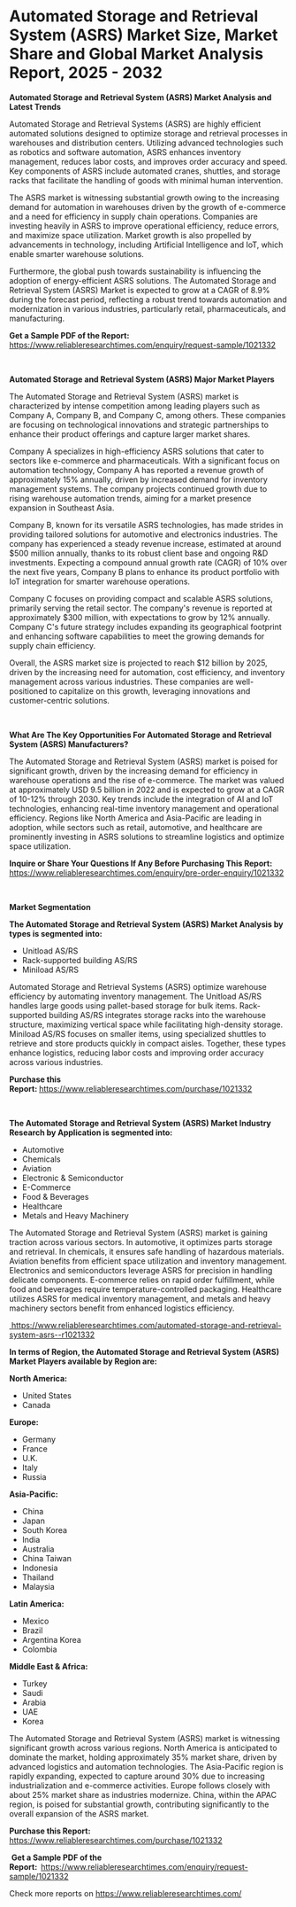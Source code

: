 <p><h1>Automated Storage and Retrieval System (ASRS) Market Size, Market Share and Global Market Analysis Report, 2025 - 2032</h1></p><p><strong>Automated Storage and Retrieval System (ASRS) Market Analysis and Latest Trends</strong></p>
<p><p>Automated Storage and Retrieval Systems (ASRS) are highly efficient automated solutions designed to optimize storage and retrieval processes in warehouses and distribution centers. Utilizing advanced technologies such as robotics and software automation, ASRS enhances inventory management, reduces labor costs, and improves order accuracy and speed. Key components of ASRS include automated cranes, shuttles, and storage racks that facilitate the handling of goods with minimal human intervention.</p><p>The ASRS market is witnessing substantial growth owing to the increasing demand for automation in warehouses driven by the growth of e-commerce and a need for efficiency in supply chain operations. Companies are investing heavily in ASRS to improve operational efficiency, reduce errors, and maximize space utilization. Market growth is also propelled by advancements in technology, including Artificial Intelligence and IoT, which enable smarter warehouse solutions. </p><p>Furthermore, the global push towards sustainability is influencing the adoption of energy-efficient ASRS solutions. The Automated Storage and Retrieval System (ASRS) Market is expected to grow at a CAGR of 8.9% during the forecast period, reflecting a robust trend towards automation and modernization in various industries, particularly retail, pharmaceuticals, and manufacturing.</p></p>
<p><strong>Get a Sample PDF of the Report:&nbsp;</strong> <a href="https://www.reliableresearchtimes.com/enquiry/request-sample/1021332?utm_campaign=3581&utm_medium=2&utm_source=Github&utm_content=ia&utm_term=21032025&utm_id=automated-storage-and-retrieval-system-asrs">https://www.reliableresearchtimes.com/enquiry/request-sample/1021332</a></p>
<p>&nbsp;</p>
<p><strong>Automated Storage and Retrieval System (ASRS) Major Market Players</strong></p>
<p><p>The Automated Storage and Retrieval System (ASRS) market is characterized by intense competition among leading players such as Company A, Company B, and Company C, among others. These companies are focusing on technological innovations and strategic partnerships to enhance their product offerings and capture larger market shares.</p><p>Company A specializes in high-efficiency ASRS solutions that cater to sectors like e-commerce and pharmaceuticals. With a significant focus on automation technology, Company A has reported a revenue growth of approximately 15% annually, driven by increased demand for inventory management systems. The company projects continued growth due to rising warehouse automation trends, aiming for a market presence expansion in Southeast Asia.</p><p>Company B, known for its versatile ASRS technologies, has made strides in providing tailored solutions for automotive and electronics industries. The company has experienced a steady revenue increase, estimated at around $500 million annually, thanks to its robust client base and ongoing R&D investments. Expecting a compound annual growth rate (CAGR) of 10% over the next five years, Company B plans to enhance its product portfolio with IoT integration for smarter warehouse operations.</p><p>Company C focuses on providing compact and scalable ASRS solutions, primarily serving the retail sector. The company's revenue is reported at approximately $300 million, with expectations to grow by 12% annually. Company C's future strategy includes expanding its geographical footprint and enhancing software capabilities to meet the growing demands for supply chain efficiency.</p><p>Overall, the ASRS market size is projected to reach $12 billion by 2025, driven by the increasing need for automation, cost efficiency, and inventory management across various industries. These companies are well-positioned to capitalize on this growth, leveraging innovations and customer-centric solutions.</p></p>
<p>&nbsp;</p>
<p><strong>What Are The Key Opportunities For Automated Storage and Retrieval System (ASRS) Manufacturers?</strong></p>
<p><p>The Automated Storage and Retrieval System (ASRS) market is poised for significant growth, driven by the increasing demand for efficiency in warehouse operations and the rise of e-commerce. The market was valued at approximately USD 9.5 billion in 2022 and is expected to grow at a CAGR of 10-12% through 2030. Key trends include the integration of AI and IoT technologies, enhancing real-time inventory management and operational efficiency. Regions like North America and Asia-Pacific are leading in adoption, while sectors such as retail, automotive, and healthcare are prominently investing in ASRS solutions to streamline logistics and optimize space utilization.</p></p>
<p><strong>Inquire or Share Your Questions If Any Before Purchasing This Report:</strong> <a href="https://www.reliableresearchtimes.com/enquiry/pre-order-enquiry/1021332?utm_campaign=3581&utm_medium=2&utm_source=Github&utm_content=ia&utm_term=21032025&utm_id=automated-storage-and-retrieval-system-asrs">https://www.reliableresearchtimes.com/enquiry/pre-order-enquiry/1021332</a></p>
<p>&nbsp;</p>
<p><strong>Market Segmentation</strong></p>
<p><strong>The Automated Storage and Retrieval System (ASRS) Market Analysis by types is segmented into:</strong></p>
<p><ul><li>Unitload AS/RS</li><li>Rack-supported building AS/RS</li><li>Miniload AS/RS</li></ul></p>
<p><p>Automated Storage and Retrieval Systems (ASRS) optimize warehouse efficiency by automating inventory management. The Unitload AS/RS handles large goods using pallet-based storage for bulk items. Rack-supported building AS/RS integrates storage racks into the warehouse structure, maximizing vertical space while facilitating high-density storage. Miniload AS/RS focuses on smaller items, using specialized shuttles to retrieve and store products quickly in compact aisles. Together, these types enhance logistics, reducing labor costs and improving order accuracy across various industries.</p></p>
<p><strong>Purchase this Report:&nbsp;</strong><a href="https://www.reliableresearchtimes.com/purchase/1021332?utm_campaign=3581&utm_medium=2&utm_source=Github&utm_content=ia&utm_term=21032025&utm_id=automated-storage-and-retrieval-system-asrs">https://www.reliableresearchtimes.com/purchase/1021332</a></p>
<p>&nbsp;</p>
<p><strong>The Automated Storage and Retrieval System (ASRS) Market Industry Research by Application is segmented into:</strong></p>
<p><ul><li>Automotive</li><li>Chemicals</li><li>Aviation</li><li>Electronic & Semiconductor</li><li>E-Commerce</li><li>Food & Beverages</li><li>Healthcare</li><li>Metals and Heavy Machinery</li></ul></p>
<p><p>The Automated Storage and Retrieval System (ASRS) market is gaining traction across various sectors. In automotive, it optimizes parts storage and retrieval. In chemicals, it ensures safe handling of hazardous materials. Aviation benefits from efficient space utilization and inventory management. Electronics and semiconductors leverage ASRS for precision in handling delicate components. E-commerce relies on rapid order fulfillment, while food and beverages require temperature-controlled packaging. Healthcare utilizes ASRS for medical inventory management, and metals and heavy machinery sectors benefit from enhanced logistics efficiency.</p></p>
<p><a href="https://www.reliableresearchtimes.com/automated-storage-and-retrieval-system-asrs--r1021332?utm_campaign=3581&utm_medium=2&utm_source=Github&utm_content=ia&utm_term=21032025&utm_id=automated-storage-and-retrieval-system-asrs">&nbsp;https://www.reliableresearchtimes.com/automated-storage-and-retrieval-system-asrs--r1021332</a></p>
<p><strong>In terms of Region, the Automated Storage and Retrieval System (ASRS) Market Players available by Region are:</strong></p>
<p>
    <p> <strong> North America: </strong>
        <ul>
            <li>United States</li>
            <li>Canada</li>
        </ul>
        </p> 
    <p> <strong> Europe: </strong>
        <ul>
            <li>Germany</li>
            <li>France</li>
            <li>U.K.</li>
            <li>Italy</li>
            <li>Russia</li>
        </ul>
        </p> 
    <p> <strong> Asia-Pacific: </strong>
        <ul>
            <li>China</li>
            <li>Japan</li>
            <li>South Korea</li>
            <li>India</li>
            <li>Australia</li>
            <li>China Taiwan</li>
            <li>Indonesia</li>
            <li>Thailand</li>
            <li>Malaysia</li>
        </ul>
        </p> 
    <p> <strong> Latin America: </strong>
        <ul>
            <li>Mexico</li>
            <li>Brazil</li>
            <li>Argentina Korea</li>
            <li>Colombia</li>
        </ul>
        </p> 
    <p> <strong> Middle East & Africa: </strong>
        <ul>
            <li>Turkey</li>
            <li>Saudi</li>
            <li>Arabia</li>
            <li>UAE</li>
            <li>Korea</li>
        </ul>
    </p>
    </p>
<p><p>The Automated Storage and Retrieval System (ASRS) market is witnessing significant growth across various regions. North America is anticipated to dominate the market, holding approximately 35% market share, driven by advanced logistics and automation technologies. The Asia-Pacific region is rapidly expanding, expected to capture around 30% due to increasing industrialization and e-commerce activities. Europe follows closely with about 25% market share as industries modernize. China, within the APAC region, is poised for substantial growth, contributing significantly to the overall expansion of the ASRS market.</p></p>
<p><strong>Purchase this Report: </strong><a href="https://www.reliableresearchtimes.com/purchase/1021332?utm_campaign=3581&utm_medium=2&utm_source=Github&utm_content=ia&utm_term=21032025&utm_id=automated-storage-and-retrieval-system-asrs">https://www.reliableresearchtimes.com/purchase/1021332</a></p>
<p>&nbsp;<strong>Get a Sample PDF of the Report:&nbsp;&nbsp;</strong><a href="https://www.reliableresearchtimes.com/enquiry/request-sample/1021332?utm_campaign=3581&utm_medium=2&utm_source=Github&utm_content=ia&utm_term=21032025&utm_id=automated-storage-and-retrieval-system-asrs">https://www.reliableresearchtimes.com/enquiry/request-sample/1021332</a></p>
<p><strong></strong></p>
<p>Check more reports on <a href="https://www.reliableresearchtimes.com/?utm_campaign=3581&utm_medium=2&utm_source=Github&utm_content=ia&utm_term=21032025&utm_id=automated-storage-and-retrieval-system-asrs">https://www.reliableresearchtimes.com/</a></p>